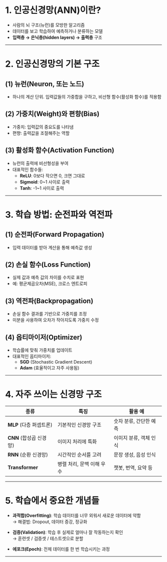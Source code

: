 # 1. 인공신경망(ANN)이란?

- 사람의 뇌 구조(뉴런)를 모방한 알고리즘
- 데이터를 보고 학습하여 예측하거나 분류하는 모델
- **입력층 → 은닉층(hidden layers) → 출력층** 구조

---

# 2. 인공신경망의 기본 구조

## (1) 뉴런(Neuron, 또는 노드)
- 하나의 계산 단위. 입력값들의 가중합을 구하고, 비선형 함수(활성화 함수)를 적용함

## (2) 가중치(Weight)와 편향(Bias)
- 가중치: 입력값의 중요도를 나타냄  
- 편향: 출력값을 조절해주는 역할

## (3) 활성화 함수(Activation Function)
- 뉴런의 출력에 비선형성을 부여  
- 대표적인 함수들:
  - **ReLU**: 0보다 작으면 0, 크면 그대로
  - **Sigmoid**: 0~1 사이로 출력
  - **Tanh**: -1~1 사이로 출력

---

# 3. 학습 방법: 순전파와 역전파

## (1) 순전파(Forward Propagation)
- 입력 데이터를 받아 계산을 통해 예측값 생성

## (2) 손실 함수(Loss Function)
- 실제 값과 예측 값의 차이를 수치로 표현  
- 예: 평균제곱오차(MSE), 크로스 엔트로피

## (3) 역전파(Backpropagation)
- 손실 함수 결과를 기반으로 가중치를 조정  
- 미분을 사용하여 오차가 작아지도록 가중치 수정

## (4) 옵티마이저(Optimizer)
- 학습률에 맞춰 가중치를 업데이트  
- 대표적인 옵티마이저:
  - **SGD** (Stochastic Gradient Descent)
  - **Adam** (효율적이고 자주 사용됨)

---

# 4. 자주 쓰이는 신경망 구조

| 종류 | 특징 | 활용 예 |
|------|------|--------|
| **MLP** (다층 퍼셉트론) | 기본적인 신경망 구조 | 숫자 분류, 간단한 예측 |
| **CNN** (합성곱 신경망) | 이미지 처리에 특화 | 이미지 분류, 객체 인식 |
| **RNN** (순환 신경망) | 시간적인 순서를 고려 | 문장 생성, 음성 인식 |
| **Transformer** | 병렬 처리, 문맥 이해 우수 | 챗봇, 번역, 요약 등 |

---

# 5. 학습에서 중요한 개념들

- **과적합(Overfitting)**: 학습 데이터를 너무 외워서 새로운 데이터에 약함  
  → 해결법: Dropout, 데이터 증강, 정규화

- **검증(Validation)**: 학습 후 실제로 얼마나 잘 작동하는지 확인  
  → 훈련셋 / 검증셋 / 테스트셋으로 분할

- **에포크(Epoch)**: 전체 데이터를 한 번 학습시키는 과정

---
